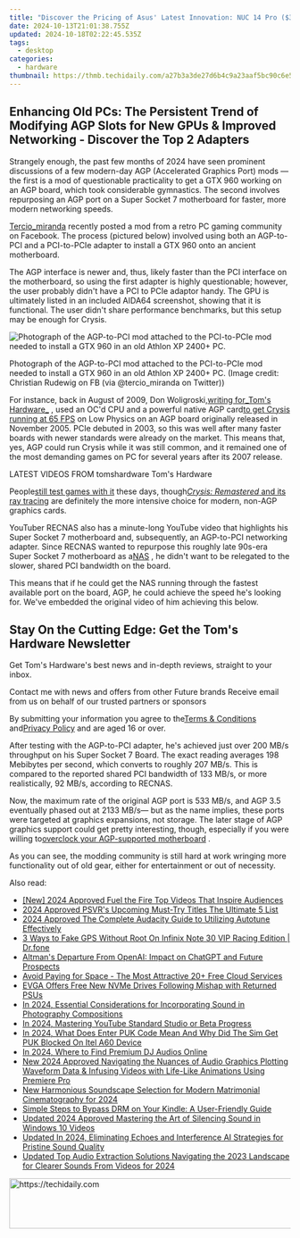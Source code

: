 ```yaml
---
title: "Discover the Pricing of Asus' Latest Innovation: NUC 14 Pro ($394) and Premium NUC 14 Pro+ ($869)"
date: 2024-10-13T21:01:38.755Z
updated: 2024-10-18T02:22:45.535Z
tags:
  - desktop
categories:
  - hardware
thumbnail: https://thmb.techidaily.com/a27b3a3de27d6b4c9a23aaf5bc90c6e51b30c3f5343bae186756d50b06815cf1.jpg
---
```


## Enhancing Old PCs: The Persistent Trend of Modifying AGP Slots for New GPUs & Improved Networking - Discover the Top 2 Adapters

Strangely enough, the past few months of 2024 have seen prominent discussions of a few modern-day AGP (Accelerated Graphics Port) mods — the first is a mod of questionable practicality to get a GTX 960 working on an AGP board, which took considerable gymnastics. The second involves repurposing an AGP port on a Super Socket 7 motherboard for faster, more modern networking speeds.

[Tercio_miranda](https://twitter.com/tercio%5Fmiranda/status/1764956853069344810) recently posted a mod from a retro PC gaming community on Facebook. The process (pictured below) involved using both an AGP-to-PCI and a PCI-to-PCIe adapter to install a GTX 960 onto an ancient motherboard.

 The AGP interface is newer and, thus, likely faster than the PCI interface on the motherboard, so using the first adapter is highly questionable; however, the user probably didn't have a PCI to PCIe adaptor handy. The GPU is ultimately listed in an included AIDA64 screenshot, showing that it is functional. The user didn't share performance benchmarks, but this setup may be enough for Crysis.

![Photograph of the AGP-to-PCI mod attached to the PCI-to-PCIe mod needed to install a GTX 960 in an old Athlon XP 2400+ PC.](https://cdn.mos.cms.futurecdn.net/QYgYq7hUqARXB4fFQkNQ84-320-80.png)

 Photograph of the AGP-to-PCI mod attached to the PCI-to-PCIe mod needed to install a GTX 960 in an old Athlon XP 2400+ PC.  (Image credit: Christian Rudewig on FB (via @tercio\_miranda on Twitter))

 For instance, back in August of 2009, Don Woligroski,[writing for_Tom's Hardware_](https://www.tomshardware.com/reviews/agp-radeon-overclocking,2395-4.html) , used an OC'd CPU and a powerful native AGP card[to get Crysis running at 65 FPS](https://www.tomshardware.com/reviews/agp-radeon-overclocking,2395-4.html) on Low Physics on an AGP board originally released in November 2005\. PCIe debuted in 2003, so this was well after many faster boards with newer standards were already on the market. This means that, yes, AGP could run Crysis while it was still common, and it remained one of the most demanding games on PC for several years after its 2007 release.

 LATEST VIDEOS FROM tomshardware Tom's Hardware

 People[still test games with it](https://www.tomshardware.com/news/yes-intels-feeble-arc-a380-gpu-can-run-crysis) these days, though[_Crysis: Remastered_ and its ray tracing](https://www.tomshardware.com/news/hands-on-with-crysis-remastereds-new-ray-tracing-upgrade) are definitely the more intensive choice for modern, non-AGP graphics cards.

 YouTuber RECNAS also has a minute-long YouTube video that highlights his Super Socket 7 motherboard and, subsequently, an AGP-to-PCI networking adapter. Since RECNAS wanted to repurpose this roughly late 90s-era Super Socket 7 motherboard as a[NAS](https://www.tomshardware.com/tag/nas) , he didn't want to be relegated to the slower, shared PCI bandwidth on the board.

 This means that if he could get the NAS running through the fastest available port on the board, AGP, he could achieve the speed he's looking for. We've embedded the original video of him achieving this below.

## Stay On the Cutting Edge: Get the Tom's Hardware Newsletter

 Get Tom's Hardware's best news and in-depth reviews, straight to your inbox.

 Contact me with news and offers from other Future brands  Receive email from us on behalf of our trusted partners or sponsors

 By submitting your information you agree to the[Terms & Conditions](https://futureplc.com/terms-conditions/) and[Privacy Policy](https://futureplc.com/privacy-policy/) and are aged 16 or over.

 After testing with the AGP-to-PCI adapter, he's achieved just over 200 MB/s throughput on his Super Socket 7 Board. The exact reading averages 198 Mebibytes per second, which converts to roughly 207 MB/s. This is compared to the reported shared PCI bandwidth of 133 MB/s, or more realistically, 92 MB/s, according to RECNAS.

 Now, the maximum rate of the original AGP port is 533 MB/s, and AGP 3.5 eventually phased out at 2133 MB/s— but as the name implies, these ports were targeted at graphics expansions, not storage. The later stage of AGP graphics support could get pretty interesting, though, especially if you were willing to[overclock your AGP-supported motherboard](https://www.tomshardware.com/reviews/agp-radeon-overclocking,2395-2.html) .

 As you can see, the modding community is still hard at work wringing more functionality out of old gear, either for entertainment or out of necessity.

<ins class="adsbygoogle"
     style="display:block"
     data-ad-format="autorelaxed"
     data-ad-client="ca-pub-7571918770474297"
     data-ad-slot="1223367746"></ins>

<ins class="adsbygoogle"
     style="display:block"
     data-ad-client="ca-pub-7571918770474297"
     data-ad-slot="8358498916"
     data-ad-format="auto"
     data-full-width-responsive="true"></ins>

<span class="atpl-alsoreadstyle">Also read:</span>
<div><ul>
<li><a href="https://youtube-docs.techidaily.com/024-approved-fuel-the-fire-top-videos-that-inspire-audiences/"><u>[New] 2024 Approved Fuel the Fire Top Videos That Inspire Audiences</u></a></li>
<li><a href="https://article-files.techidaily.com/2024-approved-psvrs-upcoming-must-try-titles-the-ultimate-5-list/"><u>2024 Approved PSVR's Upcoming Must-Try Titles The Ultimate 5 List</u></a></li>
<li><a href="https://audio-editing.techidaily.com/2024-approved-the-complete-audacity-guide-to-utilizing-autotune-effectively/"><u>2024 Approved The Complete Audacity Guide to Utilizing Autotune Effectively</u></a></li>
<li><a href="https://location-fake.techidaily.com/3-ways-to-fake-gps-without-root-on-infinix-note-30-vip-racing-edition-drfone-by-drfone-virtual-android/"><u>3 Ways to Fake GPS Without Root On Infinix Note 30 VIP Racing Edition | Dr.fone</u></a></li>
<li><a href="https://tech-hub.techidaily.com/altmans-departure-from-openai-impact-on-chatgpt-and-future-prospects/"><u>Altman's Departure From OpenAI: Impact on ChatGPT and Future Prospects</u></a></li>
<li><a href="https://extra-tips.techidaily.com/avoid-paying-for-space-the-most-attractive-20plus-free-cloud-services/"><u>Avoid Paying for Space - The Most Attractive 20+ Free Cloud Services</u></a></li>
<li><a href="https://hardware-tips.techidaily.com/evga-offers-free-new-nvme-drives-following-mishap-with-returned-psus/"><u>EVGA Offers Free New NVMe Drives Following Mishap with Returned PSUs</u></a></li>
<li><a href="https://audio-editing.techidaily.com/in-2024-essential-considerations-for-incorporating-sound-in-photography-compositions/"><u>In 2024, Essential Considerations for Incorporating Sound in Photography Compositions</u></a></li>
<li><a href="https://youtube-sure.techidaily.com/24-mastering-youtube-standard-studio-or-beta-progress/"><u>In 2024, Mastering YouTube Standard Studio or Beta Progress</u></a></li>
<li><a href="https://sim-unlock.techidaily.com/in-2024-what-does-enter-puk-code-mean-and-why-did-the-sim-get-puk-blocked-on-itel-a60-device-by-drfone-android/"><u>In 2024, What Does Enter PUK Code Mean And Why Did The Sim Get PUK Blocked On Itel A60 Device</u></a></li>
<li><a href="https://audio-editing.techidaily.com/in-2024-where-to-find-premium-dj-audios-online/"><u>In 2024, Where to Find Premium DJ Audios Online</u></a></li>
<li><a href="https://audio-editing.techidaily.com/new-2024-approved-navigating-the-nuances-of-audio-graphics-plotting-waveform-data-and-infusing-videos-with-life-like-animations-using-premiere-pro/"><u>New 2024 Approved Navigating the Nuances of Audio Graphics Plotting Waveform Data & Infusing Videos with Life-Like Animations Using Premiere Pro</u></a></li>
<li><a href="https://audio-editing.techidaily.com/new-harmonious-soundscape-selection-for-modern-matrimonial-cinematography-for-2024/"><u>New Harmonious Soundscape Selection for Modern Matrimonial Cinematography for 2024</u></a></li>
<li><a href="https://discover-bits.techidaily.com/simple-steps-to-bypass-drm-on-your-kindle-a-user-friendly-guide/"><u>Simple Steps to Bypass DRM on Your Kindle: A User-Friendly Guide</u></a></li>
<li><a href="https://audio-editing.techidaily.com/updated-2024-approved-mastering-the-art-of-silencing-sound-in-windows-10-videos/"><u>Updated 2024 Approved Mastering the Art of Silencing Sound in Windows 10 Videos</u></a></li>
<li><a href="https://audio-editing.techidaily.com/updated-in-2024-eliminating-echoes-and-interference-ai-strategies-for-pristine-sound-quality/"><u>Updated In 2024, Eliminating Echoes and Interference AI Strategies for Pristine Sound Quality</u></a></li>
<li><a href="https://audio-editing.techidaily.com/updated-top-audio-extraction-solutions-navigating-the-2023-landscape-for-clearer-sounds-from-videos-for-2024/"><u>Updated Top Audio Extraction Solutions Navigating the 2023 Landscape for Clearer Sounds From Videos for 2024</u></a></li>
</ul></div>

<!-- affiliate ads begin -->
<a href="https://unicoeye.pxf.io/c/5597632/2134234/18498" target="_top" id="2134234">
  <img src="//a.impactradius-go.com/display-ad/18498-2134234" border="0" alt="https://techidaily.com" width="728" height="90"/>
</a>
<img height="0" width="0" src="https://unicoeye.pxf.io/i/5597632/2134234/18498" style="position:absolute;visibility:hidden;" border="0" />
<!-- affiliate ads end -->


